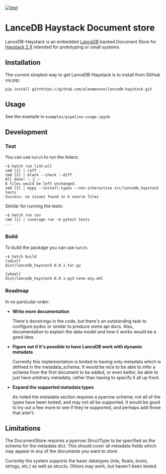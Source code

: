 [![test](https://github.com/alanmeeson/lancedb-haystack/actions/workflows/test.yml/badge.svg)](https://github.com/alanmeeson/lancedb-haystack/actions/workflows/test.yml)

# LanceDB Haystack Document store

LanceDB-Haystack is an embedded [LanceDB](https://lancedb.github.io/lancedb/) backed Document Store for 
[Haystack 2.X](https://github.com/deepset-ai/haystack/) intended for prototyping or small systems.

## Installation

The current simplest way to get LanceDB-Haystack is to install from GitHub via pip:

```pip install git+https://github.com/alanmeeson/lancedb-haystack.git```

## Usage

See the example in `examples/pipeline-usage.ipynb`

## Development

### Test

You can use `hatch` to run the linters:

```console
~$ hatch run lint:all
cmd [1] | ruff .
cmd [2] | black --check --diff .
All done! ✨ 🍰 ✨
6 files would be left unchanged.
cmd [3] | mypy --install-types --non-interactive src/lancedb_haystack tests
Success: no issues found in 6 source files
```

Similar for running the tests:

```console
~$ hatch run cov
cmd [1] | coverage run -m pytest tests
...
```

### Build

To build the package you can use `hatch`:

```console
~$ hatch build
[sdist]
dist/lancedb_haystack-0.0.1.tar.gz

[wheel]
dist/lancedb_haystack-0.0.1-py3-none-any.whl
```

### Roadmap

In no particular order:
- **Write more documentation**
  
  There's docstrings in the code, but there's an outstanding task to configure pydoc or similar to produce some api
  docs.  Also, documentation to explain the data model and how it works would be a good idea.

- **Figure out if it's possible to have LanceDB work with dynamic metadata**

  Currently this implementation is limited to having only metadata which is defined in the metadata_schema.  It would be
  nice to be able to infer a schema from the first document to be added, or even better, be able to just have arbitrary
  metadata, rather than having to specify it all up front.

- **Expand the supported metadata types**
  
  As noted the metadata section requires a pyarrow schema;  not all of the types have been tested, and may not all be 
  supported.  It would be good to try out a few more to see if they're supported, and perhaps add those that aren't. 

## Limitations

The DocumentStore requires a pyarrow StructType to be specified as the schema for the metadata dict.  This should cover
all metadata fields which may appear in any of the documents you want to store.

Currently the system supports the basic datatypes (ints, floats, bools, strings, etc.)  as well as structs.  Others may
work, but haven't been tested.